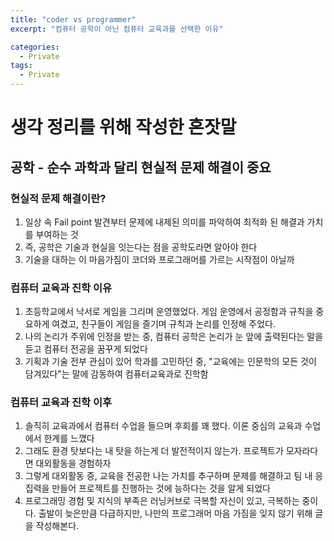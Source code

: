 ```yaml
---
title: "coder vs programmer"
excerpt: "컴퓨터 공학이 아닌 컴퓨터 교육과를 선택한 이유"

categories:
  - Private
tags:
  - Private
---
```

# 생각 정리를 위해 작성한 혼잣말  

## 공학 -  순수 과학과 달리 현실적 문제 해결이 중요 

### 현실적 문제 해결이란? 
1. 일상 속 Fail point 발견부터 문제에 내제된 의미를 파악하여 최적화 된 해결과 가치를 부여하는 것   
2. 즉, 공학은 기술과 현실을 잇는다는 점을 공학도라면 알아야 한다  
3. 기술을 대하는 이 마음가짐이 코더와 프로그래머를 가르는 시작점이 아닐까  


### 컴퓨터 교육과 진학 이유  
1. 초등학교에서 낙서로 게임을 그리며 운영했었다. 게임 운영에서 공정함과 규칙을 중요하게 여겼고, 친구들이 게임을 즐기며 규칙과 논리를 인정해 주었다.  
2. 나의 논리가 주위에 인정을 받는 중, 컴퓨터 공학은 논리가 눈 앞에 출력된다는 말을 듣고 컴퓨터 전공을 꿈꾸게 되었다  
3. 기획과 기술 전부 관심이 있어 학과를 고민하던 중, "교육에는 인문학의 모든 것이 담겨있다"는 말에 감동하여 컴퓨터교육과로 진학함 


### 컴퓨터 교육과 진학 이후
1. 솔직히 교육과에서 컴퓨터 수업을 들으며 후회를 꽤 했다. 이론 중심의 교육과 수업에서 한계를 느꼈다  
2. 그래도 환경 탓보다는 내 탓을 하는게 더 발전적이지 않는가. 프로젝트가 모자라다면 대외활동을 경험하자  
3. 그렇게 대외활동 중, 교육을 전공한 나는 가치를 추구하며 문제를 해결하고 팀 내 응집력을 만들어 프로젝트를 진행하는 것에 능하다는 것을 알게 되었다
4. 프로그래밍 경험 및 지식의 부족은 러닝커브로 극복할 자신이 있고, 극복하는 중이다. 출발이 늦은만큼 다급하지만, 나만의 프로그래머 마음 가짐을 잊지 않기 위해 글을 작성해본다.   
  

